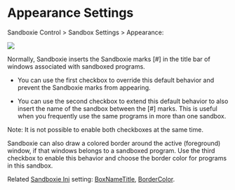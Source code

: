# Appearance Settings

Sandboxie Control > Sandbox Settings > Appearance:

![](../Media/AppearanceSettings.png)

Normally, Sandboxie inserts the Sandboxie marks [#] in the title bar of windows associated with sandboxed programs.

* You can use the first checkbox to override this default behavior and prevent the Sandboxie marks from appearing.

* You can use the second checkbox to extend this default behavior to also insert the name of the sandbox between the [#] marks. This is useful when you frequently use the same programs in more than one sandbox.

Note: It is not possible to enable both checkboxes at the same time.

Sandboxie can also draw a colored border around the active (foreground) window, if that windows belongs to a sandboxed program. Use the third checkbox to enable this behavior and choose the border color for programs in this sandbox.

Related [Sandboxie Ini](SandboxieIni.md) setting: [BoxNameTitle](BoxNameTitle.md), [BorderColor](BorderColor.md).
